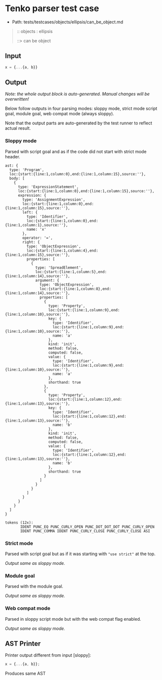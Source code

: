 # Tenko parser test case

- Path: tests/testcases/objects/ellipsis/can_be_object.md

> :: objects : ellipsis
>
> ::> can be object

## Input

`````js
x = {...{a, b}}
`````

## Output

_Note: the whole output block is auto-generated. Manual changes will be overwritten!_

Below follow outputs in four parsing modes: sloppy mode, strict mode script goal, module goal, web compat mode (always sloppy).

Note that the output parts are auto-generated by the test runner to reflect actual result.

### Sloppy mode

Parsed with script goal and as if the code did not start with strict mode header.

`````
ast: {
  type: 'Program',
  loc:{start:{line:1,column:0},end:{line:1,column:15},source:''},
  body: [
    {
      type: 'ExpressionStatement',
      loc:{start:{line:1,column:0},end:{line:1,column:15},source:''},
      expression: {
        type: 'AssignmentExpression',
        loc:{start:{line:1,column:0},end:{line:1,column:15},source:''},
        left: {
          type: 'Identifier',
          loc:{start:{line:1,column:0},end:{line:1,column:1},source:''},
          name: 'x'
        },
        operator: '=',
        right: {
          type: 'ObjectExpression',
          loc:{start:{line:1,column:4},end:{line:1,column:15},source:''},
          properties: [
            {
              type: 'SpreadElement',
              loc:{start:{line:1,column:5},end:{line:1,column:14},source:''},
              argument: {
                type: 'ObjectExpression',
                loc:{start:{line:1,column:8},end:{line:1,column:14},source:''},
                properties: [
                  {
                    type: 'Property',
                    loc:{start:{line:1,column:9},end:{line:1,column:10},source:''},
                    key: {
                      type: 'Identifier',
                      loc:{start:{line:1,column:9},end:{line:1,column:10},source:''},
                      name: 'a'
                    },
                    kind: 'init',
                    method: false,
                    computed: false,
                    value: {
                      type: 'Identifier',
                      loc:{start:{line:1,column:9},end:{line:1,column:10},source:''},
                      name: 'a'
                    },
                    shorthand: true
                  },
                  {
                    type: 'Property',
                    loc:{start:{line:1,column:12},end:{line:1,column:13},source:''},
                    key: {
                      type: 'Identifier',
                      loc:{start:{line:1,column:12},end:{line:1,column:13},source:''},
                      name: 'b'
                    },
                    kind: 'init',
                    method: false,
                    computed: false,
                    value: {
                      type: 'Identifier',
                      loc:{start:{line:1,column:12},end:{line:1,column:13},source:''},
                      name: 'b'
                    },
                    shorthand: true
                  }
                ]
              }
            }
          ]
        }
      }
    }
  ]
}

tokens (12x):
       IDENT PUNC_EQ PUNC_CURLY_OPEN PUNC_DOT_DOT_DOT PUNC_CURLY_OPEN
       IDENT PUNC_COMMA IDENT PUNC_CURLY_CLOSE PUNC_CURLY_CLOSE ASI
`````

### Strict mode

Parsed with script goal but as if it was starting with `"use strict"` at the top.

_Output same as sloppy mode._

### Module goal

Parsed with the module goal.

_Output same as sloppy mode._

### Web compat mode

Parsed in sloppy script mode but with the web compat flag enabled.

_Output same as sloppy mode._

## AST Printer

Printer output different from input [sloppy]:

````js
x = {...{a, b}};
````

Produces same AST
